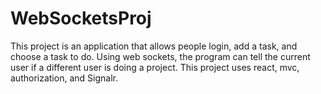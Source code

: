 # WebSocketsProj
This project is an application that allows people login, add a task, and choose a task to do. Using web sockets, the program can tell the current user if a different user is doing a project.
This project uses react, mvc, authorization, and Signalr.  

